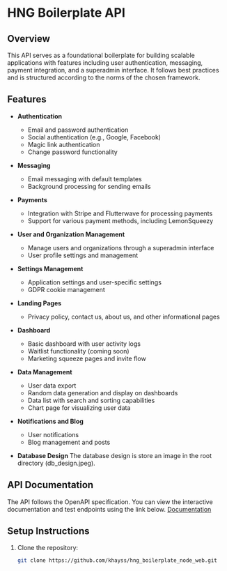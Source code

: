 # HNG Boilerplate API

## Overview

This API serves as a foundational boilerplate for building scalable applications with features including user authentication, messaging, payment integration, and a superadmin interface. It follows best practices and is structured according to the norms of the chosen framework.

## Features

- **Authentication**
  - Email and password authentication
  - Social authentication (e.g., Google, Facebook)
  - Magic link authentication
  - Change password functionality

- **Messaging**
  - Email messaging with default templates
  - Background processing for sending emails

- **Payments**
  - Integration with Stripe and Flutterwave for processing payments
  - Support for various payment methods, including LemonSqueezy

- **User and Organization Management**
  - Manage users and organizations through a superadmin interface
  - User profile settings and management

- **Settings Management**
  - Application settings and user-specific settings
  - GDPR cookie management

- **Landing Pages**
  - Privacy policy, contact us, about us, and other informational pages

- **Dashboard**
  - Basic dashboard with user activity logs
  - Waitlist functionality (coming soon)
  - Marketing squeeze pages and invite flow

- **Data Management**
  - User data export
  - Random data generation and display on dashboards
  - Data list with search and sorting capabilities
  - Chart page for visualizing user data

- **Notifications and Blog**
  - User notifications
  - Blog management and posts

- **Database Design**
  The database design is store an image in the root directory (db_design.jpeg).

## API Documentation

The API follows the OpenAPI specification. You can view the interactive documentation and test endpoints using the link below.
[Documentation](https://test002.otecfx.com/documentation/#/)


## Setup Instructions

1. Clone the repository:
   ```bash
   git clone https://github.com/khayss/hng_boilerplate_node_web.git
